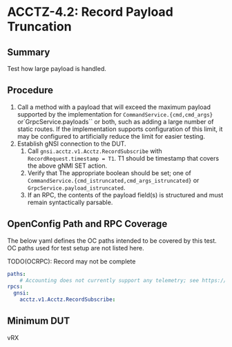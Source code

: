 # ACCTZ-4.2: Record Payload Truncation

## Summary

Test how large payload is handled.

## Procedure

1.  Call a method with a payload that will exceed the maximum payload supported by the implementation for `CommandService.{cmd,cmd_args}` or`GrpcService.payloads`` or both, such as adding a large number of static routes. If the implementation supports configuration of this limit, it may be configured to artificially reduce the limit for easier testing.
2.  Establish gNSI connection to the DUT.
    1.  Call `gnsi.acctz.v1.Acctz.RecordSubscribe` with `RecordRequest.timestamp = T1`. T1 should be timestamp that covers the above gNMI SET action.
    2.  Verify that The appropriate boolean should be set; one of `CommandService.{cmd_istruncated,cmd_args_istruncated}` or `GrpcService.payload_istruncated`.
    3.  If an RPC, the contents of the payload field(s) is structured and must remain syntactically parsable.

## OpenConfig Path and RPC Coverage

The below yaml defines the OC paths intended to be covered by this test.  OC paths used for test setup are not listed here.

TODO(OCRPC): Record may not be complete

```yaml
paths:
    # Accounting does not currently support any telemetry; see https://github.com/openconfig/gnsi/issues/97 where it might become /system/aaa/acctz/XXX
rpcs:
  gnsi:
    acctz.v1.Acctz.RecordSubscribe:
```

## Minimum DUT

vRX
